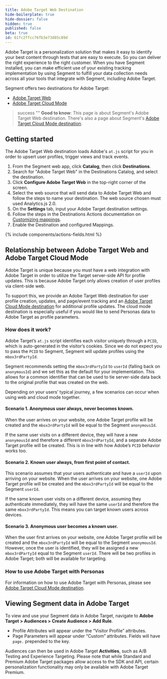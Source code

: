 ```yaml
---
title: Adobe Target Web Destination
hide-boilerplate: true
hide-dossier: false
hidden: true
published: false
beta: true
id: 61fc2ffcc76fb3e73d85c89d
---
```

Adobe Target is a personalization solution that makes it easy to identify your best content through tests that are easy to execute. So you can deliver the right experience to the right customer. When you have Segment installed, you can make efficient use of your existing tracking implementation by using Segment to fulfill your data collection needs across all your tools that integrate with Segment, including Adobe Target.

Segment offers two destinations for Adobe Target:
- [Adobe Target Web](/docs/connections/destinations/catalog/actions-adobe-target-web/)
- [Adobe Target Cloud Mode](/docs/connections/destinations/catalog/actions-adobe-target-cloud/)

> success ""
> **Good to know**: This page is about Segment's Adobe Target Web destination. There's also a page about Segment's [Adobe Target Cloud Mode destination](/docs/connections/destinations/catalog/actions-adobe-target-cloud/).

## Getting started

The Adobe Target Web destination loads Adobe's `at.js` script for you in order to upsert user profiles, trigger views and track events. 

1. From the Segment web app, click **Catalog**, then click **Destinations**.
2. Search for "Adobe Target Web" in the Destinations Catalog, and select the destination.
3. Click **Configure Adobe Target Web** in the top-right corner of the screen.
4. Select the web source that will send data to Adobe Target Web and follow the steps to name your destination. The web source chosen must used Analytics.js 2.0.
5. On the **Settings** tab, input your Adobe Target destination settings.
6. Follow the steps in the Destinations Actions documentation on [Customizing mappings](/docs/connections/destinations/actions/#customizing-mappings).
7. Enable the Destination and configured Mappings.

{% include components/actions-fields.html %}

## Relationship between Adobe Target Web and Adobe Target Cloud Mode

Adobe Target is unique because you must have a web integration with Adobe Target in order to utilize the Target server-side API for profile updates. This is because Adobe Target only allows creation of user profiles via client-side web. 

To support this, we provide an Adobe Target Web destination for user profile creation, updates, and page/event tracking and an [Adobe Target Cloud Mode destination](/docs/connections/destinations/catalog/actions-adobe-target-cloud/) for additional profile updates. The cloud mode destination is especially useful if you would like to send Personas data to Adobe Target as profile parameters.

### How does it work?
Adobe Target’s `at.js` script identifies each visitor uniquely through a `PCID`, which is auto-generated in the visitor’s cookies. Since we do not expect you to pass the `PCID` to Segment, Segment will update profiles using the `mbox3rdPartyId`. 

Segment recommends setting the `mbox3rdPartyId` to `userId` (falling back on `anonymousId`) and we set this as the default for your implementation. This allows for a common identifier that can be used to tie server-side data back to the original profile that was created on the web.

Depending on your users’ typical journey, a few scenarios can occur when using web and cloud mode together.

#### Scenario 1. Anonymous user always, never becomes known.
When the user arrives on your website, one Adobe Target profile will be created and the `mbox3rdPartyId` will be equal to the Segment `anonymousId`.

If the same user visits on a different device, they will have a new `anonymousId` and therefore a different `mbox3rdPartyId`, and a separate Adobe Target profile will be created. This is in line with how Adobe’s `PCID` behavior works too.

#### Scenario 2. Known user always, from first point of contact.
This scenario assumes that your users authenticate and have a `userId` upon arriving on your website. When the user arrives on your website, one Adobe Target profile will be created and the `mbox3rdPartyId` will be equal to the Segment `userId`.

If the same known user visits on a different device, assuming they authenticate immediately, they will have the same `userId` and therefore the same `mbox3rdPartyId`. This means you can target known users across devices.

#### Scenario 3. Anonymous user becomes a known user.
When the user first arrives on your website, one Adobe Target profile will be created and the `mbox3rdPartyId` will be equal to the Segment `anonymousId`. However, once the user is identified, they will be assigned a new `mbox3rdPartyId` equal to the Segment `userId`. There will be two profiles in Adobe Target; both will be available for targeting.

### How to use Adobe Target with Personas
For information on how to use Adobe Target with Personas, please see [Adobe Target Cloud Mode destination](/docs/connections/destinations/catalog/actions-adobe-target-cloud/).

## Viewing Segment data in Adobe Target
To view and use your Segment data in Adobe Target, navigate to **Adobe Target > Audiences > Create Audience > Add Rule**.

- Profile Attributes will appear under the “Visitor Profile” attributes.
- Page Parameters will appear under “Custom” attributes. Fields will have `page.` prepended to the key.

Audiences can then be used in Adobe Target **Activities**, such as A/B Testing and Experience Targeting. Please note that while Standard and Premium Adobe Target packages allow access to the SDK and API, certain personalization functionality may only be available with Adobe Target Premium. 